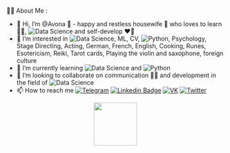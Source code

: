  :woman_technologist: About Me :
- 👋 Hi, I’m @Avona 	:vulcan_salute: - happy and restless housewife :partying_face: who loves to learn :woman_teacher:, ![Data Science](https://img.shields.io/badge/-Data%20Science-blue?style=flat&logo=python&logoColor=white) and self-develop :heart_on_fire:
- 👀 I’m interested in ![Data Science](https://img.shields.io/badge/-Data%20Science-blue?style=flat&logo=python&logoColor=white), ML, CV, ![Python](https://img.shields.io/badge/-Python-blue?style=flat&logo=python&logoColor=white), Psychology, Stage Directing, Acting, German, French, English, Сooking, Runes, Esotericism, Reiki, Tarot cards, Playing the violin and saxophone, foreign culture
- 🌱  I’m currently learning ![Data Science](https://img.shields.io/badge/-Data%20Science-blue?style=flat&logo=python&logoColor=white) and ![Python](https://img.shields.io/badge/-Python-blue?style=flat&logo=python&logoColor=white)
- 💞️ I’m looking to collaborate on communication :curly_haired_woman: and development in the field of ![Data Science](https://img.shields.io/badge/-Data%20Science-blue?style=flat&logo=python&logoColor=white)
- 📫 How to reach me [![Telegram](https://img.shields.io/badge/-Telegram-blue?style=flat&logo=Telegram&logoColor=white)]( https://t.me/Ok_Eva) 
[![Linkedin Badge](https://img.shields.io/badge/-LinkedIN-blue?style=flat&logo=Linkedin&logoColor=white)](https://www.linkedin.com/in/yevdokimova/)
[![VK](https://img.shields.io/badge/-VK-blue?style=flat&logo=VK&logoColor=white)](https://vk.com/oksana_ev)
[![Twitter](https://img.shields.io/badge/-Twitter-blue?style=flat&logo=Twitter&logoColor=white)](https://twitter.com/Oksanotschka)




<div id="header" align="center">
  <img src="https://media.tenor.com/whgQwNlVvNkAAAAi/xero-code.gif" width="100"/>
</div>

<!---<div id ="badges" align="center">
<a href="https://www.linkedin.com/in/yevdokimova/">
  <img src="https://img.shields.io/badge/LinkedIn-blue?style=for-the-badge&logo=linkedin&logoColor=white" alt="LinkedIn Badge"/></a>
  <img src="https://img.shields.io/badge/YouTube-red?style=for-the-badge&logo=youtube&logoColor=white" alt="Youtube Badge"/>
  <img src="https://img.shields.io/badge/Twitter-blue?style=for-the-badge&logo=twitter&logoColor=white" alt="Twitter Badge"/>
</div>--->
<div id ="sch" align="center">
<img src="https://komarev.com/ghpvc/?username=Avonna&style=flat-square&color=blue" alt = ""/>
</div>



<!---
Avonna/Avonna is a ✨ special ✨ repository because its `README.md` (this file) appears on your GitHub profile.
You can click the Preview link to take a look at your changes.
--->
